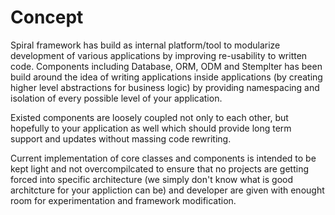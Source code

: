 # Concept
Spiral framework has build as internal platform/tool to modularize development 
of various applications by improving re-usability to written code. Components
including Database, ORM, ODM and Stemplter has been build around the idea of writing
applications inside applications (by creating higher level abstractions for business logic)
by providing namespacing and isolation of every possible level of your application. 

Existed components are loosely coupled not only to each other, but hopefully 
to your application as well which should provide long term support and updates
without massing code rewriting.

Current implementation of core classes and components is intended to be kept light
and not overcompilcated to ensure that no projects are getting forced into specific
architecture (we simply don't know what is good architcture for your appliction can be)
and developer are given with enought room for experimentation and framework modification.
